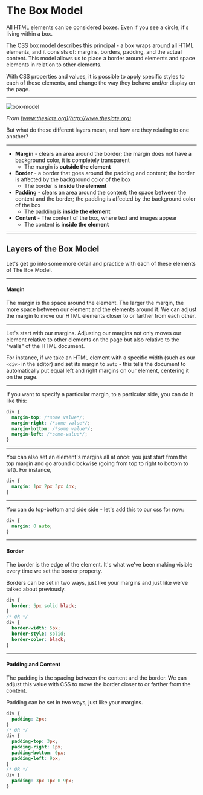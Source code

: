 # The Box Model

All HTML elements can be considered boxes. Even if you see a circle, it's living within a box.

The CSS box model describes this principal - a box wraps around all HTML elements, and it consists of: margins, borders, padding, and the actual content.  This model allows us to place a border around elements and space elements in relation to other elements.

With CSS properties and values, it is possible to apply specific styles to each of these elements, and change the way they behave and/or display on the page.

---

![box-model](http://s6.postimg.org/gi8r6c341/css_box_model.png)

_From [www.theslate.org](http://www.theslate.org)_

But what do these different layers mean, and how are they relating to one another?

---

* **Margin** - clears an area around the border; the margin does not have a background color, it is completely transparent
  * The margin is **outside the element**
* **Border** - a border that goes around the padding and content; the border is affected by the background color of the box
  * The border is **inside the element**
* **Padding** - clears an area around the content; the space between the content and the border; the padding is affected by the background color of the box
  * The padding is **inside the element**
* **Content** - The content of the box, where text and images appear
  * The content is **inside the element**

---

## Layers of the Box Model

Let's get go into some more detail and practice with each of these elements of The Box Model.

---

#### Margin

The margin is the space around the element. The larger the margin, the more space between our element and the elements around it. We can adjust the margin to move our HTML elements closer to or farther from each other.


---

Let's start with our margins. Adjusting our margins not only moves our element relative to other elements on the page but also relative to the "walls" of the HTML document.

For instance, if we take an HTML element with a specific width (such as our `<div>` in the editor) and set its margin to `auto` - this tells the document to automatically put equal left and right margins on our element, centering it on the page.

---

If you want to specify a particular margin, to a particular side, you can do it like this:

```css
div {
  margin-top: /*some value*/;
  margin-right: /*some value*/;
  margin-bottom: /*some value*/;
  margin-left: /*some-value*/;
}
```

---

You can also set an element's margins all at once: you just start from the top margin and go around clockwise (going from top to right to bottom to left). For instance,

```css
div {
  margin: 1px 2px 3px 4px;
}
```

---

You can do top-bottom and side side - let's add this to our css for now:

```css
div {
  margin: 0 auto;
}
```

---

#### Border

The border is the edge of the element. It's what we've been making visible every time we set the border property.

Borders can be set in two ways, just like your margins and just like we've talked about previously.

```css
div {
  border: 5px solid black;
}
/* OR */
div {
  border-width: 5px;
  border-style: solid;
  border-color: black;
}
```

---

#### Padding and Content

The padding is the spacing between the content and the border. We can adjust this value with CSS to move the border closer to or farther from the content.

Padding can be set in two ways, just like your margins.

```css
div {
  padding: 2px;
}
/* OR */
div {
  padding-top: 3px;
  padding-right: 1px;
  padding-bottom: 0px;
  padding-left: 9px;
}
/* OR */
div {
  padding: 3px 1px 0 9px;
}
```

